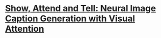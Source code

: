 # [Show, Attend and Tell: Neural Image Caption Generation with Visual Attention](https://arxiv.org/pdf/1502.03044.pdf)
<br>
